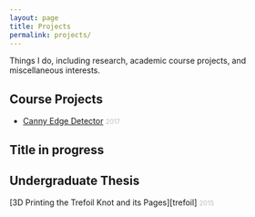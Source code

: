 ```yaml
---
layout: page
title: Projects
permalink: projects/
---
```


Things I do, including research, academic course projects, and miscellaneous interests.

## Course Projects

<ul>
    <li><a href="{{ site.url }}/projects/canny-edge-detector">Canny Edge Detector</a> <small style="color: #c0c0c0">2017</small></li>
    <!-- <li><a href="{{ site.url }}/projects/cs-7450-a-viz-of-ice-and-fire">A Viz of Ice and Fire</a> <small style="color: #c0c0c0">2016</small></li>
    <li><a href="{{ site.url }}/projects/materials-informatics-grain-growth">Materials Informatics: Grain Growth</a> <small style="color: #c0c0c0">2016</small></li>
    <li><a href="{{ site.url }}/projects/cse-6730-bobby-dodd-simulation">Modeling of Pedestrian Traffic Around Bobby-Dodd Stadium</a> <small style="color: #c0c0c0">2016</small></li>
    <li><a href="{{ site.url }}/projects/uga-undergrad-course-projects">UGA Undergrad Course Projects</a></li>
    <ul style="padding-left: 3rem;">
        <li>Image Compression <small style="color: #c0c0c0">2014</small></li>
        <li>Railgun Simulation <small style="color: #c0c0c0">2014</small></li>
        <li>Path Minimization <small style="color: #c0c0c0">2013</small></li>
        <li>Numerical ODE Solution and Integration Project <small style="color: #c0c0c0">2013</small></li>
    </ul>
    <li><a href="{{ site.url }}/projects/cube-decomposition-trophy">Cube Decomposition Trophy</a> <small style="color: #c0c0c0">2014</small></li>
    <li><a href="{{ site.url }}/projects/uga-keychain">UGA Keychain</a> <small style="color: #c0c0c0">2014</small></li> -->
</ul>

<div class="project-spacer-small"></div>

## Title in progress

## Undergraduate Thesis

[3D Printing the Trefoil Knot and its Pages][trefoil] <small style="color: #c0c0c0">2015</small>
